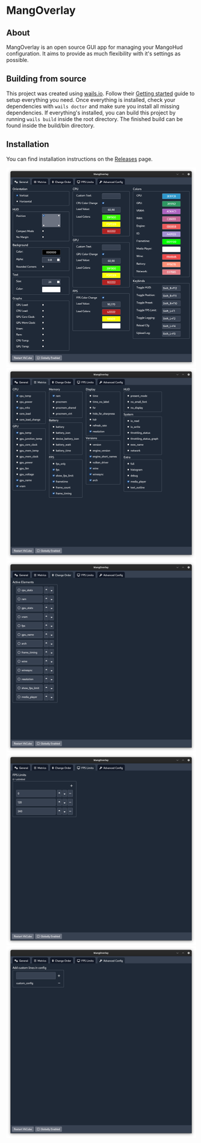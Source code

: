 # MangOverlay

## About

MangOverlay is an open source GUI app for managing your MangoHud configuration. It aims to provide as much flexibility with it's settings as possible. 


## Building from source

This project was created using [wails.io](https://wails.io). Follow their [Getting started](https://wails.io/docs/gettingstarted/installation) guide to setup everything you need. 
Once everything is installed, check your dependencies with `wails doctor` and make sure you install all missing dependencies.
If everything's installed, you can build this project by running `wails build` inside the root directory. The finished build can be found inside the build/bin directory.


## Installation

You can find installation instructions on the [Releases](https://github.com/loissascha/MangOverlay/releases) page.



![General Settings](readme/generalSettings.png)
![Metrics Settings](readme/metricsSettings.png)
![Order Settings](readme/orderSettings.png)
![FPS Limits](readme/fpsLimits.png)
![Advanced Config](readme/advancedConfig.png)
